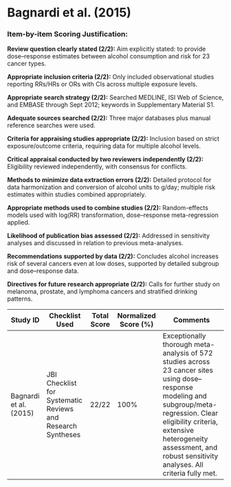 # Bagnardi et al. (2015)

### Item-by-item Scoring Justification:

**Review question clearly stated (2/2):** Aim explicitly stated: to provide dose–response estimates between alcohol consumption and risk for 23 cancer types.

**Appropriate inclusion criteria (2/2):** Only included observational studies reporting RRs/HRs or ORs with CIs across multiple exposure levels.

**Appropriate search strategy (2/2):** Searched MEDLINE, ISI Web of Science, and EMBASE through Sept 2012; keywords in Supplementary Material S1.

**Adequate sources searched (2/2):** Three major databases plus manual reference searches were used.

**Criteria for appraising studies appropriate (2/2):** Inclusion based on strict exposure/outcome criteria, requiring data for multiple alcohol levels.

**Critical appraisal conducted by two reviewers independently (2/2):** Eligibility reviewed independently, with consensus for conflicts.

**Methods to minimize data extraction errors (2/2):** Detailed protocol for data harmonization and conversion of alcohol units to g/day; multiple risk estimates within studies combined appropriately.

**Appropriate methods used to combine studies (2/2):** Random-effects models used with log(RR) transformation, dose–response meta-regression applied.

**Likelihood of publication bias assessed (2/2):** Addressed in sensitivity analyses and discussed in relation to previous meta-analyses.

**Recommendations supported by data (2/2):** Concludes alcohol increases risk of several cancers even at low doses, supported by detailed subgroup and dose–response data.

**Directives for future research appropriate (2/2):** Calls for further study on melanoma, prostate, and lymphoma cancers and stratified drinking patterns.

| Study ID | Checklist Used | Total Score | Normalized Score (%) | Comments |
| --- | --- | --- | --- | --- |
| Bagnardi et al. (2015) | JBI Checklist for Systematic Reviews and Research Syntheses | 22/22 | 100% | Exceptionally thorough meta-analysis of 572 studies across 23 cancer sites using dose–response modeling and subgroup/meta-regression. Clear eligibility criteria, extensive heterogeneity assessment, and robust sensitivity analyses. All criteria fully met. |
